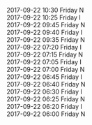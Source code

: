 2017-09-22 10:30 Friday  N  
2017-09-22 10:25 Friday  I  
2017-09-22 09:45 Friday  N  
2017-09-22 09:40 Friday  I  
2017-09-22 09:35 Friday  N  
2017-09-22 07:20 Friday  I  
2017-09-22 07:15 Friday  N  
2017-09-22 07:05 Friday  I  
2017-09-22 07:00 Friday  N  
2017-09-22 06:45 Friday  I  
2017-09-22 06:40 Friday  N  
2017-09-22 06:30 Friday  I  
2017-09-22 06:25 Friday  N  
2017-09-22 06:20 Friday  I  
2017-09-22 06:00 Friday  N  
